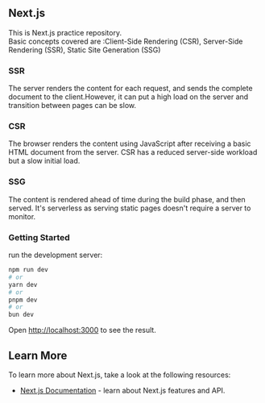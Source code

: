 ## Next.js
This is Next.js practice repository. <br>
Basic concepts covered are :Client-Side Rendering (CSR), Server-Side Rendering (SSR), Static Site Generation (SSG) <br>
### SSR 
The server renders the content for each request, and sends the complete document to the client.However, it can put a high load on the server and transition between pages can be slow.

### CSR
The browser renders the content using JavaScript after receiving a basic HTML document from the server. CSR has a reduced server-side workload but a slow initial load.

### SSG
The content is rendered ahead of time during the build phase, and then served. It's serverless as serving static pages doesn't require a server to monitor.



### Getting Started

run the development server:

```bash
npm run dev
# or
yarn dev
# or
pnpm dev
# or
bun dev
```

Open [http://localhost:3000](http://localhost:3000) to see the result.

## Learn More

To learn more about Next.js, take a look at the following resources:

- [Next.js Documentation](https://nextjs.org/docs) - learn about Next.js features and API.
